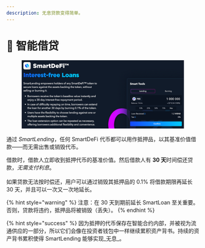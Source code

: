 ```yaml
---
description: 无息贷款变得简单。
---
```


# 🏦 智能借贷

<figure><img src="../../.gitbook/assets/Screenshot_17.png" alt=""><figcaption></figcaption></figure>

通过 _SmartLending_，任何 SmartDeFi 代币都可以用作抵押品，以其基准价值借款——而无需出售或销毁代币。

借款时，借款人立即收到抵押代币的基准价值。然后借款人有 **30 天**时间偿还贷款，_无需支付利息_。\
\
如果贷款无法按时偿还，用户可以通过销毁其抵押品的 0.1% 将借款期限再延长 30 天，并且可以一次又一次地延长。

{% hint style="warning" %}
注意：在 30 天到期前延长 SmartLoan 至关重要。否则，贷款将违约，抵押品将被销毁（丢失）。
{% endhint %}

{% hint style="success" %}
因为抵押的代币保存在智能合约内部，并被视为流通供应的一部分，所以它们会像在投资者钱包中一样继续累积资产背书。持续的资产背书累积使得 SmartLending 能够实现_无息_。&#x20;
